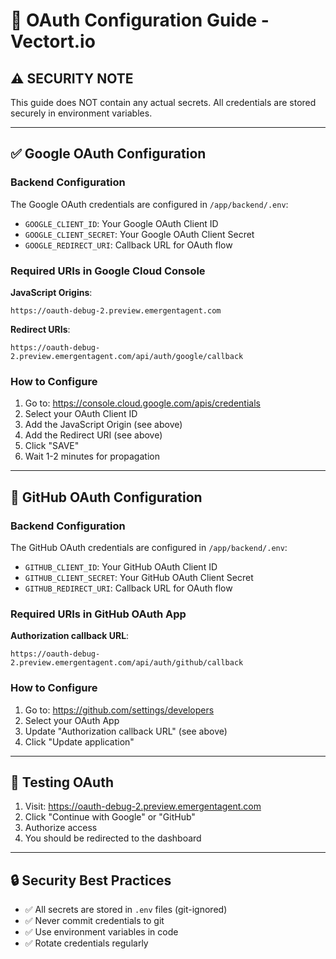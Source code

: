 # 🔐 OAuth Configuration Guide - Vectort.io

## ⚠️ SECURITY NOTE
This guide does NOT contain any actual secrets. All credentials are stored securely in environment variables.

---

## ✅ Google OAuth Configuration

### Backend Configuration
The Google OAuth credentials are configured in `/app/backend/.env`:
- `GOOGLE_CLIENT_ID`: Your Google OAuth Client ID
- `GOOGLE_CLIENT_SECRET`: Your Google OAuth Client Secret
- `GOOGLE_REDIRECT_URI`: Callback URL for OAuth flow

### Required URIs in Google Cloud Console

**JavaScript Origins**:
```
https://oauth-debug-2.preview.emergentagent.com
```

**Redirect URIs**:
```
https://oauth-debug-2.preview.emergentagent.com/api/auth/google/callback
```

### How to Configure

1. Go to: https://console.cloud.google.com/apis/credentials
2. Select your OAuth Client ID
3. Add the JavaScript Origin (see above)
4. Add the Redirect URI (see above)
5. Click "SAVE"
6. Wait 1-2 minutes for propagation

---

## 🐙 GitHub OAuth Configuration

### Backend Configuration
The GitHub OAuth credentials are configured in `/app/backend/.env`:
- `GITHUB_CLIENT_ID`: Your GitHub OAuth Client ID
- `GITHUB_CLIENT_SECRET`: Your GitHub OAuth Client Secret
- `GITHUB_REDIRECT_URI`: Callback URL for OAuth flow

### Required URIs in GitHub OAuth App

**Authorization callback URL**:
```
https://oauth-debug-2.preview.emergentagent.com/api/auth/github/callback
```

### How to Configure

1. Go to: https://github.com/settings/developers
2. Select your OAuth App
3. Update "Authorization callback URL" (see above)
4. Click "Update application"

---

## 🧪 Testing OAuth

1. Visit: https://oauth-debug-2.preview.emergentagent.com
2. Click "Continue with Google" or "GitHub"
3. Authorize access
4. You should be redirected to the dashboard

---

## 🔒 Security Best Practices

- ✅ All secrets are stored in `.env` files (git-ignored)
- ✅ Never commit credentials to git
- ✅ Use environment variables in code
- ✅ Rotate credentials regularly
